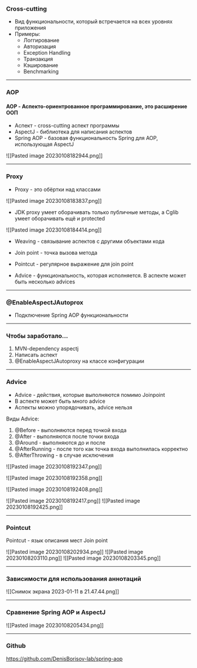 ### Cross-cutting 

* Вид функциональности, который встречается на всех уровнях приложения
* Примеры:
	* Логгирование
	* Авторизация
	* Exception Handling
	* Транзакция
	* Кэширование
	* Benchmarking
---
### AOP

#### AOP - Аспекто-ориентрованное программирование, это расширение ООП

* Аспект - cross-cutting аспект программы
* AspectJ - библиотека для написания аспектов
* Spring AOP - базовая функциональность Spring для AOP, использующая AspectJ

![[Pasted image 20230108182944.png]]

---
### Proxy

* Proxy - это обёртки над классами

![[Pasted image 20230108183837.png]]

* JDK proxy умеет оборачивать только публичные методы, а Cglib умеет оборачивать ещё и protected

![[Pasted image 20230108184414.png]]

* Weaving - связывание аспектов с другими объектами кода

* Join point - точка вызова метода
* Pointcut - регулярное выражение для join point
* Advice - функциональность, которая исполняется. В аспекте может быть несколько advices
---
### @EnableAspectJAutoprox

* Подключение Spring AOP функциональности
---
### Чтобы заработало...

1) MVN-dependency aspectj
2) Написать аспект
3) @EnableAspectJAutoproxy на классе конфигурации

---
### Advice

* Advice - действия, которые выполняются помимо Joinpoint
* В аспекте может быть много advice
* Аспекты можно упорядочивать, advice нельзя


Виды Advice:
1) @Before - выполняются перед точкой входа
2) @After - выполняются после точки входа
3) @Around - выполняются до и после
4) @AfterRunning - после того как точка входа выполнилась корректно
5) @AfterThrowing - в случае исключения

![[Pasted image 20230108192347.png]]

![[Pasted image 20230108192358.png]]

![[Pasted image 20230108192408.png]]

![[Pasted image 20230108192417.png]]
![[Pasted image 20230108192425.png]]

---
### Pointcut

Pointcut - язык описания мест Join point

![[Pasted image 20230108202934.png]]
![[Pasted image 20230108203110.png]]
![[Pasted image 20230108203345.png]]

---
### Зависимости для использования аннотаций

![[Снимок экрана 2023-01-11 в 21.47.44.png]]

---
### Сравнение Spring AOP и AspectJ

![[Pasted image 20230108205434.png]]

---
### Github

https://github.com/DenisBorisov-lab/spring-aop
